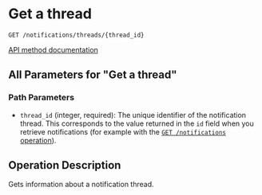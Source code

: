 # Get a thread

`GET /notifications/threads/{thread_id}`

[API method documentation](https://docs.github.com/rest/activity/notifications#get-a-thread)

## All Parameters for "Get a thread"

### Path Parameters

- `thread_id` (integer, required): The unique identifier of the notification thread. This corresponds to the value returned in the `id` field when you retrieve notifications (for example with the [`GET /notifications` operation](https://docs.github.com/rest/activity/notifications#list-notifications-for-the-authenticated-user)).

## Operation Description

Gets information about a notification thread.

